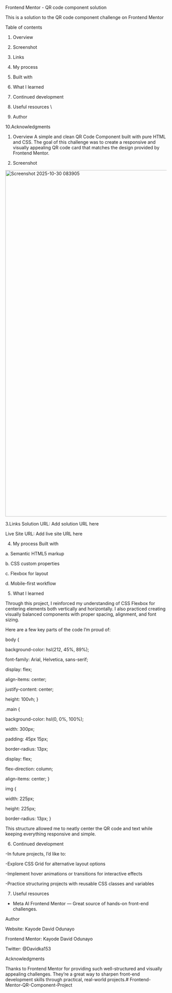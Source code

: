 Frontend Mentor - QR code component solution

This is a solution to the QR code component challenge on Frontend Mentor

Table of contents

1. Overview

2. Screenshot

3. Links

4. My process

5. Built with

6. What I learned

7. Continued development

8. Useful resources
\
9. Author

10.Acknowledgments

1. Overview
A simple and clean QR Code Component built with pure HTML and CSS. The goal of this challenge was to create a responsive and visually appealing QR code card that matches the design provided by Frontend Mentor.

2. Screenshot

<img width="1920" height="1080" alt="Screenshot 2025-10-30 083905" src="https://github.com/user-attachments/assets/a8c2aabe-97c4-436e-9445-935181c8c6ce" />

3.Links
Solution URL: Add solution URL here

Live Site URL: Add live site URL here

4. My process
Built with

a. Semantic HTML5 markup

b. CSS custom properties

c. Flexbox for layout

d. Mobile-first workflow

5. What I learned

Through this project, I reinforced my understanding of CSS Flexbox for centering elements both vertically and horizontally.
I also practiced creating visually balanced components with proper spacing, alignment, and font sizing.

Here are a few key parts of the code I’m proud of:

body {

  background-color: hsl(212, 45%, 89%);
 
  font-family: Arial, Helvetica, sans-serif;

  display: flex;

  align-items: center;
 
  justify-content: center;
 
  height: 100vh;
}

.main {
 
  background-color: hsl(0, 0%, 100%);

  width: 300px;

  padding: 45px 15px;
 
  border-radius: 13px;
 
  display: flex;
  
  flex-direction: column;
  
  align-items: center;
}

img {
  
  width: 225px;
  
  height: 225px;
  
  border-radius: 13px;
}


This structure allowed me to neatly center the QR code and text while keeping everything responsive and simple.

6. Continued development

-In future projects, I’d like to:

-Explore CSS Grid for alternative layout options

-Implement hover animations or transitions for interactive effects

-Practice structuring projects with reusable CSS classes and variables

7. Useful resources
- Meta AI
Frontend Mentor
 — Great source of hands-on front-end challenges.

Author

Website: Kayode David Odunayo

Frontend Mentor: Kayode David Odunayo

Twitter: @Davidka153

Acknowledgments

Thanks to Frontend Mentor for providing such well-structured and visually appealing challenges. They’re a great way to sharpen front-end development skills through practical, real-world projects.# Frontend-Mentor-QR-Component-Project
